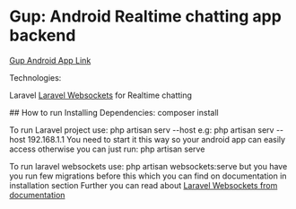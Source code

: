 # Gup: Android Realtime chatting app backend

<a href="https://github.com/zeeshanali-k/Gup">Gup Android App Link</a>

Technologies:
<p>
Laravel
<a href="https://beyondco.de/docs/laravel-websockets/getting-started/introduction">Laravel Websockets</a> for Realtime chatting
</p>
## How to run
Installing Dependencies: composer install

To run Laravel project use: php artisan serv --host <your-local-ip-here> 
e.g: php artisan serv --host 192.168.1.1
You need to start it this way so your android app can easily access otherwise you can just run: php artisan serve

To run laravel websockets use: php artisan websockets:serve
but you have you run few migrations before this which you can find on documentation in installation section
Further you can read about <a href="https://beyondco.de/docs/laravel-websockets/getting-started/introduction">Laravel Websockets from documentation</a>
